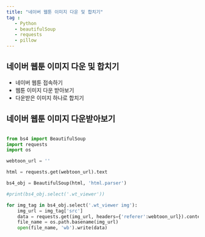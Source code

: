 ```yaml
---
title: "네이버 웹툰 이미지 다운 및 합치기"
tag : 
   - Python 
   - beautifulSoup
   - requests
   - pillow
---
```


## 네이버 웹툰 이미지 다운 및 합치기
 * 네이버 웹툰 접속하기
 * 웹툰 이미지 다운 받아보기
 * 다운받은 이미지 하나로 합치기
 
 
## 네이버 웹툰 이미지 다운받아보기
```python

from bs4 import BeautifulSoup
import requests
import os

webtoon_url = ''

html = requests.get(webtoon_url).text

bs4_obj = BeautifulSoup(html, 'html.parser')

#print(bs4_obj.select('.wt_viewer'))

for img_tag in bs4_obj.select('.wt_viewer img'):
    img_url = img_tag['src']
    data = requests.get(img_url, headers={'referer':webtoon_url}).content
    file_name = os.path.basename(img_url)
    open(file_name, 'wb').write(data)
```
